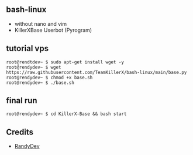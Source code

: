 ## bash-linux 

* without nano and vim 
* KillerXBase Userbot (Pyrogram)

## tutorial vps 
```console
root@rendtdev~ $ sudo apt-get install wget -y
root@rendydev~ $ wget https://raw.githubusercontent.com/TeamKillerX/bash-linux/main/base.py
root@rendydev~ $ chmod +x base.sh
root@rendydev~ $ ./base.sh
```

## final run 
```console
root@rendydev~ $ cd KillerX-Base && bash start
```

## Credits 
* [RandyDev](https://github.com/TeamKillerX)
